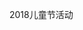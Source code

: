 <!-- # **多页面webpack脚手架-cskeleton**
## cskeleton是什么
 cskeleton 是基于webpack的html多页面前端工程化解决方案。

 前端工程化可以大大的提高开发的效率，开发测试上线一套完成，但是前端现在有大量的零碎的小项目，每一个项目都自己动手配置一套构建环境成本太高，cskeleton就是为了解决webpack项目构建复杂,使用成本高,复用低,维护成本高等工程效率问题。
## 为什么是html多页面
  现在我们大部分的需求都是一些比较小的项目，去年测试了vue感觉不是很理想，处理html页面是最传统的前端开发方式，辅以jQuery，方便快捷容易上手。

  **以后也会补充vue以及react的脚手架**
## cskeleton的基础能力
  1. 实现多页面开发配置
  2. dev环境的HMR
  3. eslint以及stylelint的代码错误检查配置
  4. prettier代码格式化配置
  5. 使用git钩子在git commit时强制代码检查
## cskeleton使用的技术栈及插件
  **项目将全部已es6的语法进行开发**

  项目中包含常见的webpack loader及plugin，需要注意的plugin有如下几个:

    1. script-ext-html-webpack-plugin 给js、css添加async的异步加载属性，特别排除vendors.dll
    2. copy-webpack-plugin 会将src目录下static中的东西拷贝至dit的static中,html中可以直接引用此static中的文件
    3. webpack.DllReferencePlugin add-asset-html-webpack-plugin webpack处理通用文件的方法，这种类dll的类库文件无需再次build，可直接引入到html中，例如jQuery，在build/webpack.dll.config.js中配置这些类库。
## 安装及使用步骤
  1. 配置开发设备的本地仓库，具体方法见：
  2. 全局安装cskeleton_cli，具体方法见：
  3. 在项目目录中执行：cskeleton init
  4. 修改package.json中的name、description等属性，**`name必须修改`**，不然会有冲突
  4. 如果需要配置jQuery之外的不参与build的项目，可在build/webpack.dll.config.js中配置
  5. 安装依赖 npm install
  6. 添加新页面需要在build/webpack.base.conf.js的entry中添加入口，添加后程序会根据entry中的key在项目src目录中寻找同样名称的html文件
  7. 配置项目自动上传的ftp(`directoryName`)
## 开发工具需安装的插件
  * prettier
  * eslint
  * stylelint
  * editconfig
## 项目自动上传的ftp配置
  配置文件为`config/ftp.js`

  ftpConnect: 基础的连接信息，暂时可不改

  **`directoryName: 当前项目需要上传到服务器的目录名称,不能为空值，开发前需设置，新建的项目时注意是否会和现有的重名`**
 -->
2018儿童节活动